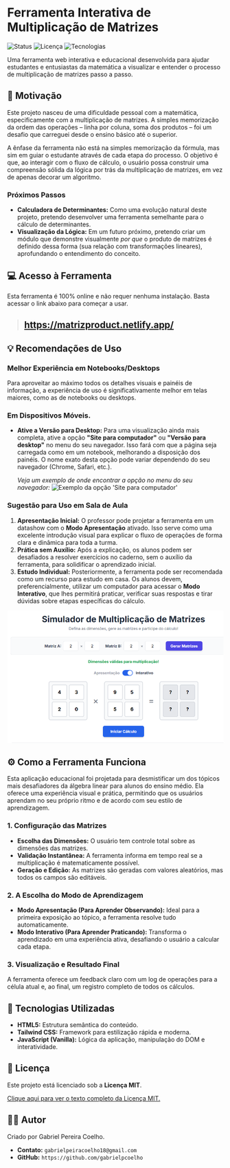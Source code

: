 # Ferramenta Interativa de Multiplicação de Matrizes

![Status](https://img.shields.io/badge/status-concluído-brightgreen)
![Licença](https://img.shields.io/badge/Licença-MIT-yellow.svg)
![Tecnologias](https://img.shields.io/badge/code-HTML%2C%20CSS%2C%20JS-blue)

Uma ferramenta web interativa e educacional desenvolvida para ajudar estudantes e entusiastas da matemática a visualizar e entender o processo de multiplicação de matrizes passo a passo.

## 🎯 Motivação

Este projeto nasceu de uma dificuldade pessoal com a matemática, especificamente com a multiplicação de matrizes. A simples memorização da ordem das operações – linha por coluna, soma dos produtos – foi um desafio que carreguei desde o ensino básico até o superior.

A ênfase da ferramenta não está na simples memorização da fórmula, mas sim em guiar o estudante através de cada etapa do processo. O objetivo é que, ao interagir com o fluxo de cálculo, o usuário possa construir uma compreensão sólida da lógica por trás da multiplicação de matrizes, em vez de apenas decorar um algoritmo.

### Próximos Passos

* **Calculadora de Determinantes:** Como uma evolução natural deste projeto, pretendo desenvolver uma ferramenta semelhante para o cálculo de determinantes.
* **Visualização da Lógica:** Em um futuro próximo, pretendo criar um módulo que demonstre visualmente *por que* o produto de matrizes é definido dessa forma (sua relação com transformações lineares), aprofundando o entendimento do conceito.

## 💻 Acesso à Ferramenta

Esta ferramenta é 100% online e não requer nenhuma instalação. Basta acessar o link abaixo para começar a usar.

> ## **https://matrizproduct.netlify.app/**

## 💡 Recomendações de Uso

### Melhor Experiência em Notebooks/Desktops

Para aproveitar ao máximo todos os detalhes visuais e painéis de informação, a experiência de uso é significativamente melhor em telas maiores, como as de notebooks ou desktops.

### Em Dispositivos Móveis.

* **Ative a Versão para Desktop:** Para uma visualização ainda mais completa, ative a opção **"Site para computador"** ou **"Versão para desktop"** no menu do seu navegador. Isso fará com que a página seja carregada como em um notebook, melhorando a disposição dos painéis. O nome exato desta opção pode variar dependendo do seu navegador (Chrome, Safari, etc.).

  *Veja um exemplo de onde encontrar a opção no menu do seu navegador:*
  ![Exemplo da opção 'Site para computador'](URL_DA_SUA_IMAGEM_AQUI.png)

### Sugestão para Uso em Sala de Aula

1. **Apresentação Inicial:** O professor pode projetar a ferramenta em um datashow com o **Modo Apresentação** ativado. Isso serve como uma excelente introdução visual para explicar o fluxo de operações de forma clara e dinâmica para toda a turma.
2. **Prática sem Auxílio:** Após a explicação, os alunos podem ser desafiados a resolver exercícios no caderno, sem o auxílio da ferramenta, para solidificar o aprendizado inicial.
3. **Estudo Individual:** Posteriormente, a ferramenta pode ser recomendada como um recurso para estudo em casa. Os alunos devem, preferencialmente, utilizar um computador para acessar o **Modo Interativo**, que lhes permitirá praticar, verificar suas respostas e tirar dúvidas sobre etapas específicas do cálculo.

![Screenshot da Ferramenta](imagens/image.png)

## ⚙️ Como a Ferramenta Funciona

Esta aplicação educacional foi projetada para desmistificar um dos tópicos mais desafiadores da álgebra linear para alunos do ensino médio. Ela oferece uma experiência visual e prática, permitindo que os usuários aprendam no seu próprio ritmo e de acordo com seu estilo de aprendizagem.

### 1. Configuração das Matrizes

* **Escolha das Dimensões:** O usuário tem controle total sobre as dimensões das matrizes.
* **Validação Instantânea:** A ferramenta informa em tempo real se a multiplicação é matematicamente possível.
* **Geração e Edição:** As matrizes são geradas com valores aleatórios, mas todos os campos são editáveis.

### 2. A Escolha do Modo de Aprendizagem

* **Modo Apresentação (Para Aprender Observando):** Ideal para a primeira exposição ao tópico, a ferramenta resolve tudo automaticamente.
* **Modo Interativo (Para Aprender Praticando):** Transforma o aprendizado em uma experiência ativa, desafiando o usuário a calcular cada etapa.

### 3. Visualização e Resultado Final

A ferramenta oferece um feedback claro com um log de operações para a célula atual e, ao final, um registro completo de todos os cálculos.

## 🚀 Tecnologias Utilizadas

* **HTML5:** Estrutura semântica do conteúdo.
* **Tailwind CSS:** Framework para estilização rápida e moderna.
* **JavaScript (Vanilla):** Lógica da aplicação, manipulação do DOM e interatividade.

## 📜 Licença

Este projeto está licenciado sob a **Licença MIT**.

[Clique aqui para ver o texto completo da Licença MIT.](https://opensource.org/licenses/MIT)

## 👨‍💻 Autor

Criado por Gabriel Pereira Coelho.

* **Contato:** `gabrielpeiracoelho18@gmail.com`
* **GitHub:** `https://github.com/gabrielpcoelho`

